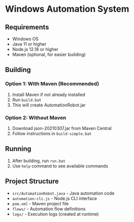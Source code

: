 # Windows Automation System

## Requirements
- Windows OS
- Java 11 or higher
- Node.js 12.18 or higher
- Maven (optional, for easier building)

## Building

### Option 1: With Maven (Recommended)
1. Install Maven if not already installed
2. Run `build.bat`
3. This will create AutomationRobot.jar

### Option 2: Without Maven
1. Download json-20210307.jar from Maven Central
2. Follow instructions in `build-simple.bat`

## Running
1. After building, run `run.bat`
2. Use `help` command to see available commands

## Project Structure
- `src/AutomationRobot.java` - Java automation code
- `automation-cli.js` - Node.js CLI interface
- `pom.xml` - Maven project file
- `flows/` - Automation flow definitions
- `logs/` - Execution logs (created at runtime)

